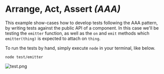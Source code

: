 # Arrange, Act, Assert _(AAA)_

This example show-cases how to develop tests following the AAA pattern, by writing tests against the public API of a component. In this case we'll be testing the `emitter` function, as well as the `on` and `emit` methods which `emitter(thing)` is expected to attach on `thing`.

To run the tests by hand, simply execute `node` in your terminal, like below.

```shell
node test/emitter
```

![test.png][1]

[1]: https://raw.github.com/buildfirst/buildfirst/master/images/tape-test-emitter.png "Tape tests in action"
